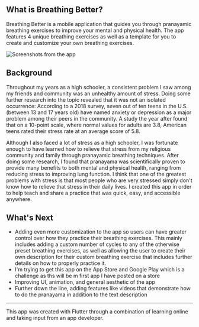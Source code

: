 ## What is Breathing Better?

Breathing Better is a mobile application that guides you through pranayamic breathing exercises to improve your mental and physical health. The app features 4 unique breathing exercises as well as a template for you to create and customize your own breathing exercises. 

![Screenshots from the app](https://firebasestorage.googleapis.com/v0/b/breather-better.appspot.com/o/BreathingBetterScreenshots.png?alt=media&token=7193b437-eed1-428c-9ce6-cbe5ba4d878d)



## Background

Throughout my years as a high schooler, a consistent problem I saw among my friends and community was an unhealthy amount of stress. Doing some further research into the topic revealed that it was not an isolated occurrence: According to a 2018 survey, seven out of ten teens in the U.S. (between 13 and 17 years old) have named anxiety or depression as a major problem among their peers in the community. A study the year after found that on a 10-point scale, where normal values for adults are 3.8, American teens rated their stress rate at an average score of 5.8.

Although I also faced a lot of stress as a high schooler, I was fortunate enough to have learned how to relieve that stress from my religious community and family through pranayamic breathing techniques. After doing some research, I found that pranayama was scientifically proven to provide many benefits to both mental and physical health, ranging from reducing stress to improving lung function. I think that one of the greatest problems with stress is that most people who are very stressed simply don't know how to relieve that stress in their daily lives. I created this app in order to help teach and share a practice that was quick, easy, and accessible anywhere.



## What's Next

- Adding even more customization to the app so users can have greater control over how they practice their breathing exercises. This mainly includes adding a custom number of cycles to any of the otherwise preset breathing exercises, as well as allowing the user to create their own description for their custom breathing exercise that includes further details on how to properly practice it. 
- I'm trying to get this app on the App Store and Google Play which is a challenge as ths will be m first app I have posted on a store
- Improving UI, animation, and general aesthetic of the app
- Further down the line, adding features like videos that demonstrate how to do the pranayama in addition to the text description

---

This app was created with Flutter through a combination of learning online and taking input from an app developer.